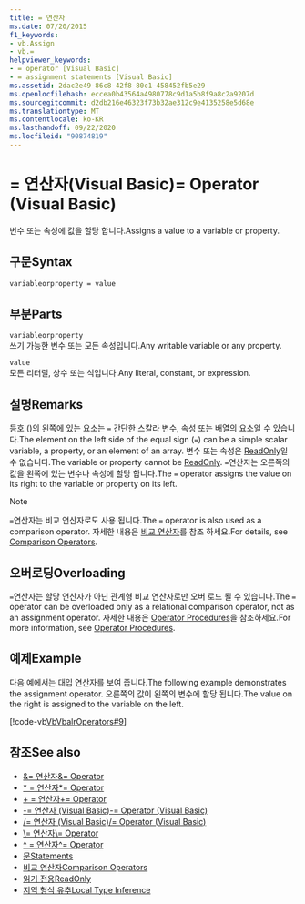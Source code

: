```yaml
---
title: = 연산자
ms.date: 07/20/2015
f1_keywords:
- vb.Assign
- vb.=
helpviewer_keywords:
- = operator [Visual Basic]
- = assignment statements [Visual Basic]
ms.assetid: 2dac2e49-86c8-42f8-80c1-458452fb5e29
ms.openlocfilehash: eccea0b43564a4980778c9d1a5b8f9a8c2a9207d
ms.sourcegitcommit: d2db216e46323f73b32ae312c9e4135258e5d68e
ms.translationtype: MT
ms.contentlocale: ko-KR
ms.lasthandoff: 09/22/2020
ms.locfileid: "90874819"
---
```

# <a name="-operator-visual-basic"></a><span data-ttu-id="d6e90-102">= 연산자(Visual Basic)</span><span class="sxs-lookup"><span data-stu-id="d6e90-102">= Operator (Visual Basic)</span></span>

<span data-ttu-id="d6e90-103">변수 또는 속성에 값을 할당 합니다.</span><span class="sxs-lookup"><span data-stu-id="d6e90-103">Assigns a value to a variable or property.</span></span>  
  
## <a name="syntax"></a><span data-ttu-id="d6e90-104">구문</span><span class="sxs-lookup"><span data-stu-id="d6e90-104">Syntax</span></span>  
  
```vb  
variableorproperty = value  
```  
  
## <a name="parts"></a><span data-ttu-id="d6e90-105">부분</span><span class="sxs-lookup"><span data-stu-id="d6e90-105">Parts</span></span>  

 `variableorproperty`  
 <span data-ttu-id="d6e90-106">쓰기 가능한 변수 또는 모든 속성입니다.</span><span class="sxs-lookup"><span data-stu-id="d6e90-106">Any writable variable or any property.</span></span>  
  
 `value`  
 <span data-ttu-id="d6e90-107">모든 리터럴, 상수 또는 식입니다.</span><span class="sxs-lookup"><span data-stu-id="d6e90-107">Any literal, constant, or expression.</span></span>  
  
## <a name="remarks"></a><span data-ttu-id="d6e90-108">설명</span><span class="sxs-lookup"><span data-stu-id="d6e90-108">Remarks</span></span>  

 <span data-ttu-id="d6e90-109">등호 ()의 왼쪽에 있는 요소는 `=` 간단한 스칼라 변수, 속성 또는 배열의 요소일 수 있습니다.</span><span class="sxs-lookup"><span data-stu-id="d6e90-109">The element on the left side of the equal sign (`=`) can be a simple scalar variable, a property, or an element of an array.</span></span> <span data-ttu-id="d6e90-110">변수 또는 속성은 [ReadOnly](../modifiers/readonly.md)일 수 없습니다.</span><span class="sxs-lookup"><span data-stu-id="d6e90-110">The variable or property cannot be [ReadOnly](../modifiers/readonly.md).</span></span> <span data-ttu-id="d6e90-111">`=`연산자는 오른쪽의 값을 왼쪽에 있는 변수나 속성에 할당 합니다.</span><span class="sxs-lookup"><span data-stu-id="d6e90-111">The `=` operator assigns the value on its right to the variable or property on its left.</span></span>  
  
> [!NOTE]
> <span data-ttu-id="d6e90-112">`=`연산자는 비교 연산자로도 사용 됩니다.</span><span class="sxs-lookup"><span data-stu-id="d6e90-112">The `=` operator is also used as a comparison operator.</span></span> <span data-ttu-id="d6e90-113">자세한 내용은 [비교 연산자](comparison-operators.md)를 참조 하세요.</span><span class="sxs-lookup"><span data-stu-id="d6e90-113">For details, see [Comparison Operators](comparison-operators.md).</span></span>  
  
## <a name="overloading"></a><span data-ttu-id="d6e90-114">오버로딩</span><span class="sxs-lookup"><span data-stu-id="d6e90-114">Overloading</span></span>  

 <span data-ttu-id="d6e90-115">`=`연산자는 할당 연산자가 아닌 관계형 비교 연산자로만 오버 로드 될 수 있습니다.</span><span class="sxs-lookup"><span data-stu-id="d6e90-115">The `=` operator can be overloaded only as a relational comparison operator, not as an assignment operator.</span></span> <span data-ttu-id="d6e90-116">자세한 내용은 [Operator Procedures](../../programming-guide/language-features/procedures/operator-procedures.md)을 참조하세요.</span><span class="sxs-lookup"><span data-stu-id="d6e90-116">For more information, see [Operator Procedures](../../programming-guide/language-features/procedures/operator-procedures.md).</span></span>  
  
## <a name="example"></a><span data-ttu-id="d6e90-117">예제</span><span class="sxs-lookup"><span data-stu-id="d6e90-117">Example</span></span>  

 <span data-ttu-id="d6e90-118">다음 예에서는 대입 연산자를 보여 줍니다.</span><span class="sxs-lookup"><span data-stu-id="d6e90-118">The following example demonstrates the assignment operator.</span></span> <span data-ttu-id="d6e90-119">오른쪽의 값이 왼쪽의 변수에 할당 됩니다.</span><span class="sxs-lookup"><span data-stu-id="d6e90-119">The value on the right is assigned to the variable on the left.</span></span>  
  
 [!code-vb[VbVbalrOperators#9](~/samples/snippets/visualbasic/VS_Snippets_VBCSharp/VbVbalrOperators/VB/Class1.vb#9)]  
  
## <a name="see-also"></a><span data-ttu-id="d6e90-120">참조</span><span class="sxs-lookup"><span data-stu-id="d6e90-120">See also</span></span>

- [<span data-ttu-id="d6e90-121">&= 연산자</span><span class="sxs-lookup"><span data-stu-id="d6e90-121">&= Operator</span></span>](and-assignment-operator.md)
- [<span data-ttu-id="d6e90-122">\* = 연산자</span><span class="sxs-lookup"><span data-stu-id="d6e90-122">\*= Operator</span></span>](multiplication-assignment-operator.md)
- [<span data-ttu-id="d6e90-123">+ = 연산자</span><span class="sxs-lookup"><span data-stu-id="d6e90-123">+= Operator</span></span>](addition-assignment-operator.md)
- [<span data-ttu-id="d6e90-124">-= 연산자 (Visual Basic)</span><span class="sxs-lookup"><span data-stu-id="d6e90-124">-= Operator (Visual Basic)</span></span>](subtraction-assignment-operator.md)
- [<span data-ttu-id="d6e90-125">/= 연산자 (Visual Basic)</span><span class="sxs-lookup"><span data-stu-id="d6e90-125">/= Operator (Visual Basic)</span></span>](floating-point-division-assignment-operator.md)
- [<span data-ttu-id="d6e90-126">\\= 연산자</span><span class="sxs-lookup"><span data-stu-id="d6e90-126">\\= Operator</span></span>](integer-division-assignment-operator.md)
- [<span data-ttu-id="d6e90-127">^ = 연산자</span><span class="sxs-lookup"><span data-stu-id="d6e90-127">^= Operator</span></span>](exponentiation-assignment-operator.md)
- [<span data-ttu-id="d6e90-128">문</span><span class="sxs-lookup"><span data-stu-id="d6e90-128">Statements</span></span>](../../programming-guide/language-features/statements.md)
- [<span data-ttu-id="d6e90-129">비교 연산자</span><span class="sxs-lookup"><span data-stu-id="d6e90-129">Comparison Operators</span></span>](comparison-operators.md)
- [<span data-ttu-id="d6e90-130">읽기 전용</span><span class="sxs-lookup"><span data-stu-id="d6e90-130">ReadOnly</span></span>](../modifiers/readonly.md)
- [<span data-ttu-id="d6e90-131">지역 형식 유추</span><span class="sxs-lookup"><span data-stu-id="d6e90-131">Local Type Inference</span></span>](../../programming-guide/language-features/variables/local-type-inference.md)

